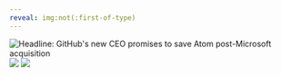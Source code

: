 ```yaml
---
reveal: img:not(:first-of-type)
---
```

![Headline: GitHub's new CEO promises to save Atom post-Microsoft acquisition][oh-no]
![][atom-sunset]
![][atom-servers]

[oh-no]: github-microsoft.png
[atom-sunset]: atom-sunset.png
[atom-servers]: atom-servers.png
